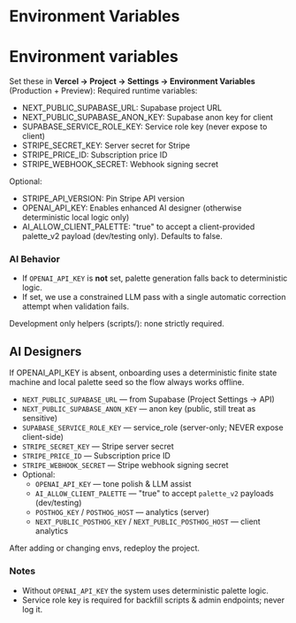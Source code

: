 # Environment Variables

# Environment variables

Set these in **Vercel → Project → Settings → Environment Variables** (Production + Preview):
Required runtime variables:

- NEXT_PUBLIC_SUPABASE_URL: Supabase project URL
- NEXT_PUBLIC_SUPABASE_ANON_KEY: Supabase anon key for client
- SUPABASE_SERVICE_ROLE_KEY: Service role key (never expose to client)
- STRIPE_SECRET_KEY: Server secret for Stripe
- STRIPE_PRICE_ID: Subscription price ID
- STRIPE_WEBHOOK_SECRET: Webhook signing secret

Optional:
- STRIPE_API_VERSION: Pin Stripe API version
- OPENAI_API_KEY: Enables enhanced AI designer (otherwise deterministic local logic only)
- AI_ALLOW_CLIENT_PALETTE: "true" to accept a client-provided palette_v2 payload (dev/testing only). Defaults to false.

### AI Behavior
- If `OPENAI_API_KEY` is **not** set, palette generation falls back to deterministic logic.
- If set, we use a constrained LLM pass with a single automatic correction attempt when validation fails.

Development only helpers (scripts/): none strictly required.

## AI Designers
If OPENAI_API_KEY is absent, onboarding uses a deterministic finite state machine and local palette seed so the flow always works offline.
- `NEXT_PUBLIC_SUPABASE_URL` — from Supabase (Project Settings → API)
- `NEXT_PUBLIC_SUPABASE_ANON_KEY` — anon key (public, still treat as sensitive)
- `SUPABASE_SERVICE_ROLE_KEY` — service_role (server-only; NEVER expose client-side)
- `STRIPE_SECRET_KEY` — Stripe server secret
- `STRIPE_PRICE_ID` — Subscription price ID
- `STRIPE_WEBHOOK_SECRET` — Stripe webhook signing secret
- Optional:
	- `OPENAI_API_KEY` — tone polish & LLM assist
	- `AI_ALLOW_CLIENT_PALETTE` — "true" to accept `palette_v2` payloads (dev/testing)
	- `POSTHOG_KEY` / `POSTHOG_HOST` — analytics (server)
	- `NEXT_PUBLIC_POSTHOG_KEY` / `NEXT_PUBLIC_POSTHOG_HOST` — client analytics

After adding or changing envs, redeploy the project.

### Notes
- Without `OPENAI_API_KEY` the system uses deterministic palette logic.
- Service role key is required for backfill scripts & admin endpoints; never log it.


